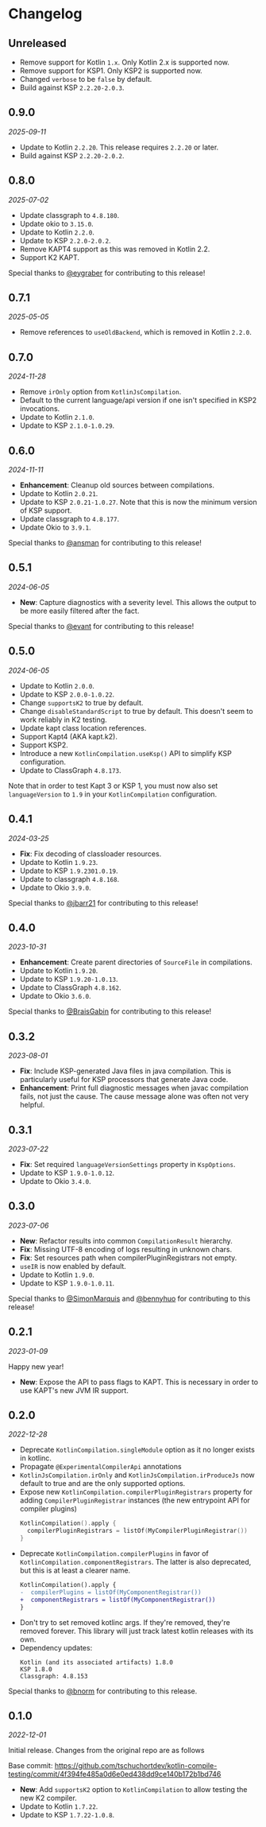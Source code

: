 Changelog
=========

**Unreleased**
--------------

- Remove support for Kotlin `1.x`. Only Kotlin 2.x is supported now.
- Remove support for KSP1. Only KSP2 is supported now.
- Changed `verbose` to be `false` by default.
- Build against KSP `2.2.20-2.0.3`.

0.9.0
-----

_2025-09-11_

- Update to Kotlin `2.2.20`. This release requires `2.2.20` or later.
- Build against KSP `2.2.20-2.0.2`.

0.8.0
-----

_2025-07-02_

- Update classgraph to `4.8.180`.
- Update okio to `3.15.0`.
- Update to Kotlin `2.2.0`.
- Update to KSP `2.2.0-2.0.2`.
- Remove KAPT4 support as this was removed in Kotlin 2.2.
- Support K2 KAPT.

Special thanks to [@eygraber](https://github.com/eygraber) for contributing to this release!

0.7.1
-----

_2025-05-05_

- Remove references to `useOldBackend`, which is removed in Kotlin `2.2.0`.

0.7.0
-----

_2024-11-28_

- Remove `irOnly` option from `KotlinJsCompilation`.
- Default to the current language/api version if one isn't specified in KSP2 invocations.
- Update to Kotlin `2.1.0`.
- Update to KSP `2.1.0-1.0.29`.

0.6.0
-----

_2024-11-11_

- **Enhancement**: Cleanup old sources between compilations.
- Update to Kotlin `2.0.21`.
- Update to KSP `2.0.21-1.0.27`. Note that this is now the minimum version of KSP support.
- Update classgraph to `4.8.177`.
- Update Okio to `3.9.1`.

Special thanks to [@ansman](https://github.com/ansman) for contributing to this release!

0.5.1
-----

_2024-06-05_

- **New**: Capture diagnostics with a severity level. This allows the output to be more easily filtered after the fact.

Special thanks to [@evant](https://github.com/evant) for contributing to this release!

0.5.0
-----

_2024-06-05_

- Update to Kotlin `2.0.0`.
- Update to KSP `2.0.0-1.0.22`.
- Change `supportsK2` to true by default.
- Change `disableStandardScript` to true by default. This doesn't seem to work reliably in K2 testing.
- Update kapt class location references.
- Support Kapt4 (AKA kapt.k2).
- Support KSP2.
- Introduce a new `KotlinCompilation.useKsp()` API to simplify KSP configuration.
- Update to ClassGraph `4.8.173`.

Note that in order to test Kapt 3 or KSP 1, you must now also set `languageVersion` to `1.9` in your `KotlinCompilation` configuration.

0.4.1
-----

_2024-03-25_

- **Fix**: Fix decoding of classloader resources.
- Update to Kotlin `1.9.23`.
- Update to KSP `1.9.2301.0.19`.
- Update to classgraph `4.8.168`.
- Update to Okio `3.9.0`.

Special thanks to [@jbarr21](https://github.com/jbarr21) for contributing to this release!

0.4.0
-----

_2023-10-31_

- **Enhancement**: Create parent directories of `SourceFile` in compilations.
- Update to Kotlin `1.9.20`.
- Update to KSP `1.9.20-1.0.13`.
- Update to ClassGraph `4.8.162`.
- Update to Okio `3.6.0`.

Special thanks to [@BraisGabin](https://github.com/BraisGabin) for contributing to this release!

0.3.2
-----

_2023-08-01_

- **Fix**: Include KSP-generated Java files in java compilation. This is particularly useful for KSP processors that generate Java code.
- **Enhancement**: Print full diagnostic messages when javac compilation fails, not just the cause. The cause message alone was often not very helpful.

0.3.1
-----

_2023-07-22_

- **Fix**: Set required `languageVersionSettings` property in `KspOptions`.
- Update to KSP `1.9.0-1.0.12`.
- Update to Okio `3.4.0`.

0.3.0
-----

_2023-07-06_

- **New**: Refactor results into common `CompilationResult` hierarchy.
- **Fix**: Missing UTF-8 encoding of logs resulting in unknown chars.
- **Fix**: Set resources path when compilerPluginRegistrars not empty.
- `useIR` is now enabled by default.
- Update to Kotlin `1.9.0`.
- Update to KSP `1.9.0-1.0.11`.

Special thanks to [@SimonMarquis](https://github.com/SimonMarquis) and [@bennyhuo](https://github.com/bennyhuo) for contributing to this release!

0.2.1
-----

_2023-01-09_

Happy new year!

- **New**: Expose the API to pass flags to KAPT. This is necessary in order to use KAPT's new JVM IR support.

0.2.0
-----

_2022-12-28_

- Deprecate `KotlinCompilation.singleModule` option as it no longer exists in kotlinc.
- Propagate `@ExperimentalCompilerApi` annotations
- `KotlinJsCompilation.irOnly` and `KotlinJsCompilation.irProduceJs` now default to true and are the only supported options.
- Expose new `KotlinCompilation.compilerPluginRegistrars` property for adding `CompilerPluginRegistrar` instances (the new entrypoint API for compiler plugins)
  ```kotlin
  KotlinCompilation().apply {
    compilerPluginRegistrars = listOf(MyCompilerPluginRegistrar())
  }
  ```
- Deprecate `KotlinCompilation.compilerPlugins` in favor of `KotlinCompilation.componentRegistrars`. The latter is also deprecated, but this is at least a clearer name.
  ```diff
  KotlinCompilation().apply {
  -  compilerPlugins = listOf(MyComponentRegistrar())
  +  componentRegistrars = listOf(MyComponentRegistrar())
  }
  ```
- Don't try to set removed kotlinc args. If they're removed, they're removed forever. This library will just track latest kotlin releases with its own.
- Dependency updates:
  ```
  Kotlin (and its associated artifacts) 1.8.0
  KSP 1.8.0
  Classgraph: 4.8.153
  ```

Special thanks to [@bnorm](https://github.com/bnorm) for contributing to this release.

0.1.0
-----

_2022-12-01_

Initial release. Changes from the original repo are as follows

Base commit: https://github.com/tschuchortdev/kotlin-compile-testing/commit/4f394fe485a0d6e0ed438dd9ce140b172b1bd746

- **New**: Add `supportsK2` option to `KotlinCompilation` to allow testing the new K2 compiler.
- Update to Kotlin `1.7.22`.
- Update to KSP `1.7.22-1.0.8`.
